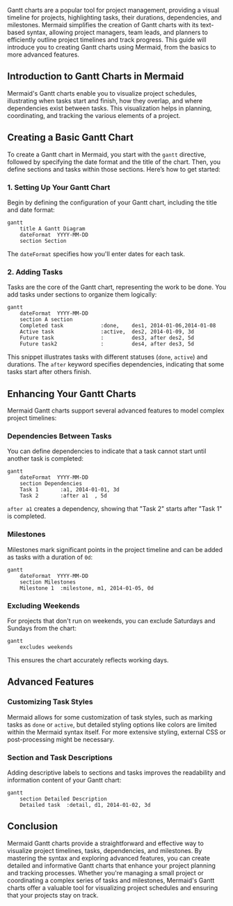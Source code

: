 Gantt charts are a popular tool for project management, providing a visual timeline for projects, highlighting tasks, their durations, dependencies, and milestones. Mermaid simplifies the creation of Gantt charts with its text-based syntax, allowing project managers, team leads, and planners to efficiently outline project timelines and track progress. This guide will introduce you to creating Gantt charts using Mermaid, from the basics to more advanced features.

## Introduction to Gantt Charts in Mermaid

Mermaid's Gantt charts enable you to visualize project schedules, illustrating when tasks start and finish, how they overlap, and where dependencies exist between tasks. This visualization helps in planning, coordinating, and tracking the various elements of a project.

## Creating a Basic Gantt Chart

To create a Gantt chart in Mermaid, you start with the `gantt` directive, followed by specifying the date format and the title of the chart. Then, you define sections and tasks within those sections. Here’s how to get started:

### 1. Setting Up Your Gantt Chart

Begin by defining the configuration of your Gantt chart, including the title and date format:

```mermaid
gantt
    title A Gantt Diagram
    dateFormat  YYYY-MM-DD
    section Section
```

The `dateFormat` specifies how you'll enter dates for each task.

### 2. Adding Tasks

Tasks are the core of the Gantt chart, representing the work to be done. You add tasks under sections to organize them logically:

```mermaid
gantt
    dateFormat  YYYY-MM-DD
    section A section
    Completed task            :done,    des1, 2014-01-06,2014-01-08
    Active task               :active,  des2, 2014-01-09, 3d
    Future task               :         des3, after des2, 5d
    Future task2              :         des4, after des3, 5d
```

This snippet illustrates tasks with different statuses (`done`, `active`) and durations. The `after` keyword specifies dependencies, indicating that some tasks start after others finish.

## Enhancing Your Gantt Charts

Mermaid Gantt charts support several advanced features to model complex project timelines:

### Dependencies Between Tasks

You can define dependencies to indicate that a task cannot start until another task is completed:

```mermaid
gantt
    dateFormat  YYYY-MM-DD
    section Dependencies
    Task 1       :a1, 2014-01-01, 3d
    Task 2       :after a1  , 5d
```

`after a1` creates a dependency, showing that "Task 2" starts after "Task 1" is completed.

### Milestones

Milestones mark significant points in the project timeline and can be added as tasks with a duration of `0d`:

```mermaid
gantt
    dateFormat  YYYY-MM-DD
    section Milestones
    Milestone 1  :milestone, m1, 2014-01-05, 0d
```

### Excluding Weekends

For projects that don't run on weekends, you can exclude Saturdays and Sundays from the chart:

```mermaid
gantt
    excludes weekends
```

This ensures the chart accurately reflects working days.

## Advanced Features

### Customizing Task Styles

Mermaid allows for some customization of task styles, such as marking tasks as `done` or `active`, but detailed styling options like colors are limited within the Mermaid syntax itself. For more extensive styling, external CSS or post-processing might be necessary.

### Section and Task Descriptions

Adding descriptive labels to sections and tasks improves the readability and information content of your Gantt chart:

```mermaid
gantt
    section Detailed Description
    Detailed task  :detail, d1, 2014-01-02, 3d
```

## Conclusion

Mermaid Gantt charts provide a straightforward and effective way to visualize project timelines, tasks, dependencies, and milestones. By mastering the syntax and exploring advanced features, you can create detailed and informative Gantt charts that enhance your project planning and tracking processes. Whether you're managing a small project or coordinating a complex series of tasks and milestones, Mermaid's Gantt charts offer a valuable tool for visualizing project schedules and ensuring that your projects stay on track.
